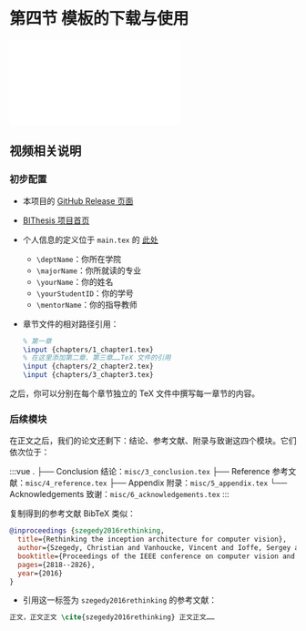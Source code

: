 # 第四节 模板的下载与使用

<div id="embed-video">
  <iframe src="//player.bilibili.com/player.html?aid=925350795&bvid=BV1GT4y1V78d&cid=181709301&page=5&high_quality=1" scrolling="no" border="0" frameborder="no" framespacing="0" allowfullscreen="true" ></iframe>
</div>

## 视频相关说明

### 初步配置

- 本项目的 [GitHub Release 页面](https://github.com/BITNP/BIThesis/releases/)
- [BIThesis 项目首页](https://github.com/BITNP/BIThesis)
- 个人信息的定义位于 `main.tex` 的 [此处](https://github.com/BITNP/BIThesis/blob/main/templates/undergraduate-thesis/main.tex#L63-L70)
  - `\deptName`：你所在学院
  - `\majorName`：你所就读的专业
  - `\yourName`：你的姓名
  - `\yourStudentID`：你的学号
  - `\mentorName`：你的指导教师
- 章节文件的相对路径引用：

  ```latex
  % 第一章
  \input {chapters/1_chapter1.tex}
  % 在这里添加第二章、第三章……TeX 文件的引用
  \input {chapters/2_chapter2.tex}
  \input {chapters/3_chapter3.tex}
  ```

之后，你可以分别在每个章节独立的 TeX 文件中撰写每一章节的内容。

### 后续模块

在正文之后，我们的论文还剩下：结论、参考文献、附录与致谢这四个模块。它们依次位于：

:::vue
.
├── Conclusion 结论：`misc/3_conclusion.tex`
├── Reference 参考文献：`misc/4_reference.tex`
├── Appendix 附录：`misc/5_appendix.tex`
└── Acknowledgements 致谢：`misc/6_acknowledgements.tex`
:::

复制得到的参考文献 BibTeX 类似：

```bibtex
@inproceedings {szegedy2016rethinking,
  title={Rethinking the inception architecture for computer vision},
  author={Szegedy, Christian and Vanhoucke, Vincent and Ioffe, Sergey and Shlens, Jon and Wojna, Zbigniew},
  booktitle={Proceedings of the IEEE conference on computer vision and pattern recognition},
  pages={2818--2826},
  year={2016}
}
```

- 引用这一标签为 `szegedy2016rethinking` 的参考文献：

```latex
正文，正文正文 \cite{szegedy2016rethinking} 正文正文……
```
